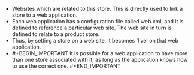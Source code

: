- Websites which are related to this store.
  This is directly used to link a store to a web application.
- Each web application has a configuration file called web.xml, and it is defined to reference a particular web site.
  The web site in turn is defined to relate to a product store.
- Thus, by setting a store on a web site, it becomes 'live' on that web application.
- #+BEGIN_IMPORTANT
  It is possible for a web application to have more than one store associated with it, as long as the application knows how to use the correct one.
  #+END_IMPORTANT